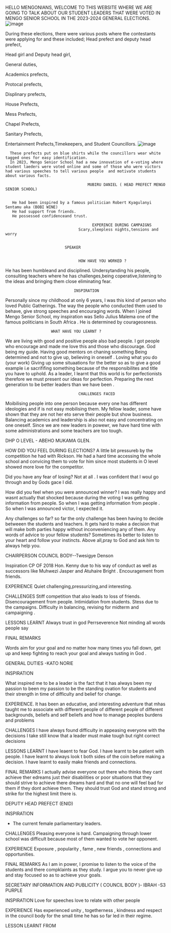 HELLO MENGONIANS, WELCOME TO THIS WEBSITE WHERE WE ARE GOING TO TALK ABOUT OUR STUDENT LEADERS THAT WERE VOTED IN MENGO SENIOR SCHOOL IN THE 2023-2024 GENERAL ELECTIONS.
![image](https://github.com/k1b0oka/k1b0oka/assets/140007928/8a5a844d-baf9-464b-b2f3-547f62add9ab)


During these elections, there were various posts where the contestants were applying for and these included;
Head  prefect and deputy head prefect,

Head girl and Deputy head girl,

General duties,

Academics prefects,

Protocal prefects,

Displinary prefects,

House Prefects,

Mess Prefects,

Chapel Prefects,

Sanitary Prefects,

Entertainment Prefects,Timekeepers, and
Student Councillors.
![image](https://github.com/k1b0oka/k1b0oka/assets/140007928/a58781f6-883f-4b7c-8f23-19ad5a44b3d7)

      
      These prefects put on blue shirts while the councillors wear white tagged ones for easy identification.
      In 2023, Mengo Senior School had a new innovation of e-voting where student laeders were voted online and some of those who were victors had various speeches to tell various people  and motivate students about various facts.
      
                                        MUBIRU DANIEL ( HEAD PREFECT MENGO SENIOR SCHOOL)

                                        
       He had been inspired by a famous politician Robert Kyagulanyi Sentamu aka (BOBI WINE)     
       He had support from friends.
       He possessed confidenceand trust.
       
                                          EXPERINCE DURING CAMPAIGNS
                                    Scary,sleepless nights,tensions and worry


                              SPEAKER

                  
                                    HOW HAVE YOU WORKED ?
 He has been humbleand and disciplined. Undersytanding his people, consulting teachers where he has challenges,being coperative,listening to the ideas and bringing them close eliminating fear.

                                  INSPIRATION
                                  
 Personally since my childhood at only 6 years, I was this kind of person who loved Public Gatherings. The way the people who conducted them used to behave, give strong speeches and encouraging words. When I joined Mengo Senior School, my inspiration was Sello Julius Malema one of the famous politicians in South Africa . He is determined by courageosness.


                               
                        WHAT HAVE YOU LEARNT ?
                                    
We are living with good and positive people also bad people. I got people who encourage and made me love this and those who discourage.
God being my guide. Having good mentors on chaning something 
Being determined and not to give up, believing in oneself .
 Loving what you do (your work)
 Giving up some situaations for the better so as to give a good example i.e sacrififing something because of the responsibilites and title you have to uphold.
 As a leader, I learnt that this world is for perfectionists therefore we must present our ideas for perfection.
Preparing the next generation to be better leaders than we have been .
                                    
                       
                                    CHALLENGES FACED
                                    
                              
 Moibilising people into one person because every one has different ideologies and if is not easy mobilising them.
 My fellow leader, some have shown that they are not her eto serve their people but show business.
 Balancing academics and leadership is also not easy and concentrating on one oneself.
 Since we are new leaders in powewr, we have hard time with some administrations and some teachers are too tough.
 
 DHP O LEVEL - ABEHO MUKAMA GLEN.
 

 HOW DID YOU FEEL DURING ELECTIONS?
 A little bit pressureb by the competition he had with Rickson.
 He had a hard time accessing the whole school and convicing them to vote for him since most students in O level showed more love for the competitor.


 Did you have any fear of losing?
 Not at all . I was confident that I woul go through and by Gods gace I did.


 How did you feel when you were announced winner?
 I was really happy and wasnt actually that shocked because during the voting I was getting information from people. So when I was getting information from people . So when I was announced victor, I expected it.


 Any challenges so far?
 so far the only challenge has been having to decide betweeen the students and teachers. It gets hard to make a decision that will make both parties happy without inconveniencing any of them.
 Any words of advice to your fellow students?
 Sometimes its better to listen to your heart and follow your instincts. Above all,pray to God and ask him to always help you.


CHAIRPERSON COUNCIL BODY--Twesigye Denson


Inspiration
CP OF 2018 Hon. Kenny due to his way of conduct as well as successors like Muhwezi Jasper and Atuhaire Bright .
Encouragement from friends.


EXPERIENCE
Quiet challenging,pressurizing,and interesting.


CHALLENGES
Stiff competition that also leads to loss of friends.
Disencouragement from people.
Intimidation from students.
Stess due to the campaigns.
Difficulty in balancing, revising for midterm and campaigning .


 LESSONS LEARNT 
 Always trust in god
 Perrseverence
 Not minding all words people say


 FINAL REMARKS

 
 Words aim for your goal and no matter how many times you fall down, get up and keep fighting to reach your goal and always tusting in God .
 
 
 GENERAL DUTIES -KATO NORIE 
 
 INSPIRATION

 
 What inspired me to be a leader is the fact that it has always been my passion to been my passion to be the standing ovation for students and their strength in time of difficulty and belief for change.
 

 
 EXPERIENCE.
 It has been an educative, and interesting adventure that mhas taught me to associate with different people of different people of different backgrounds, beliefs and self beliefs and how to manage peoples burdens and problems

 CHALLENGES
 I have always found difficulty in appeasing everyone with the decisions I take still know that a leader must make tough but right correct decisions
 
 LESSONS LEARNT 
 I have leaent to fear God.
 I have learnt to be patient with people.
 I have learnt to always look t both sides of the coin  before making a decision.
 I have learnt to easily make friends and connections.
 
 FINAL REMARKS
 I actually advise everyone out there who thinks they cant achieve ther edreams just their disabilities or poor situations that they should strive to achieve there dreams hard and that no one will feel bad for them if they dont achieve them. They should trust God and stand strong and strike for the highest limit there is.
 
 DEPUTY HEAD PREFECT (ENID)
 
 INSPIRATION 
- The current female parliamentary leaders.

 CHALLENGES 
 Pleasing everyone is hard.
 Campaigning through lower school was difficult because most of them wanted to vote her opponent.

 EXPERIENCE
 Exposure , popularity , fame , new friends , connections and opportunities.

 FINAL REMARKS
 As I am in power, I promise to listen to the voice of the students and there compklaints as they study.
 I argue you to never give up and stay focused so as to achieve your goals.


 SECRETARY INFORMATION AND PUBLICITY ( COUNCIL BODY )- IBRAH -S3 PURPLE


 INSPIRATION
 Love for speeches
 love to relate with other people

 EXPERIENCE
Has experienced unity , togetherness , kindness and respect in the council body for the small time he has so far led in their regime.

LESSON LEARNT FROM 
 
 
 
                                    
                                    
  
      

    
      
